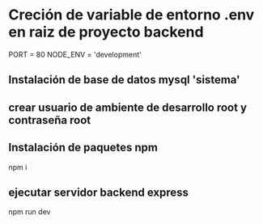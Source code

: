# Creción de variable de entorno .env en raiz de proyecto backend

PORT = 80
NODE_ENV = 'development'


## Instalación de base de datos mysql 'sistema'
## crear usuario de ambiente de desarrollo root y contraseña root


## Instalación de paquetes npm

npm i


## ejecutar servidor backend express 

npm run dev
